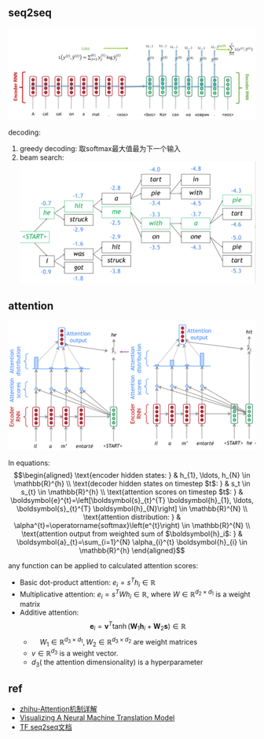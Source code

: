 ## seq2seq

![seq2seq](imgs/seq2seq1.png)

decoding:
1. greedy decoding: 取softmax最大值最为下一个输入
2. beam search:
    ![beam search](imgs/beam_search.png)

## attention

![attention](imgs/attention3.png)

In equations:
$$\begin{aligned} 
\text{encoder hidden states:  } &  h_{1}, \ldots, h_{N} \in \mathbb{R}^{h} \\
\text{decoder hidden states on timestep $t$:  } &  s_t \in s_{t} \in \mathbb{R}^{h}    \\
\text{attention scores on timestep $t$:  } &  \boldsymbol{e}^{t}=\left[\boldsymbol{s}_{t}^{T} \boldsymbol{h}_{1}, \ldots, \boldsymbol{s}_{t}^{T} \boldsymbol{h}_{N}\right] \in \mathbb{R}^{N}     \\
\text{attention distribution:  } & \alpha^{t}=\operatorname{softmax}\left(e^{t}\right) \in \mathbb{R}^{N}   \\
\text{attention output from weighted sum of $\boldsymbol{h}_i$:  } & \boldsymbol{a}_{t}=\sum_{i=1}^{N} \alpha_{i}^{t} \boldsymbol{h}_{i} \in \mathbb{R}^{h}
\end{aligned}$$

any function can be applied to calculated attention scores:
- Basic dot-product attention: $e_{i}=s^{T} h_{i} \in \mathbb{R}$
- Multiplicative attention: $e_{i}=s^{T} W h_{i} \in \mathbb{R}$, where $W \in \mathbb{R}^{d_{2} \times d_{1}}$ is a weight matrix
- Additive attention:
$$\boldsymbol{e}_{i}=\boldsymbol{v}^{T} \tanh \left(\boldsymbol{W}_{1} \boldsymbol{h}_{i}+\boldsymbol{W}_{2} \boldsymbol{s}\right) \in \mathbb{R}$$
    - $\quad W_{1} \in \mathbb{R}^{d_{3} \times d_{1}}, W_{2} \in \mathbb{R}^{d_{3} \times d_{2}}$ are weight matrices 
    - $v \in \mathbb{R}^{d_{3}}$ is a weight vector.
    - $d_{3}($ the attention dimensionality) is a hyperparameter



## ref

- [zhihu-Attention机制详解](https://zhuanlan.zhihu.com/p/47063917)
- [Visualizing A Neural Machine Translation Model](https://jalammar.github.io/visualizing-neural-machine-translation-mechanics-of-seq2seq-models-with-attention/)
- [TF seq2seq文档](https://google.github.io/seq2seq/)